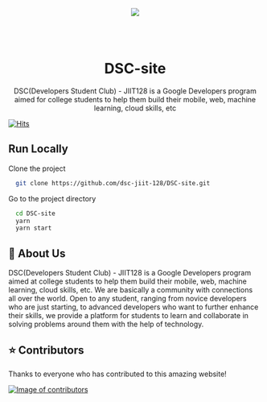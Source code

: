 <p align="center"><img src="https://drive.google.com/uc?export=view&id=1S0cxxnFmQ99ExpKxuC5i3ROT2ppA0gs0"></p>

    
<br/><br/>
<h1 align="center">
 DSC-site
</h1>
<p align="center">DSC(Developers Student Club) - JIIT128 is a Google Developers program aimed for college students to help them build their mobile, web, machine learning, cloud skills, etc</p>

[![Hits](https://hits.seeyoufarm.com/api/count/incr/badge.svg?url=https%3A%2F%2Fgithub.com%2Fdsc-jiit-128%2FDSC-site&count_bg=%233D58C8&title_bg=%23555555&icon=&icon_color=%23E7E7E7&title=smash&edge_flat=false)](https://hits.seeyoufarm.com)

## Run Locally

Clone the project

```bash
  git clone https://github.com/dsc-jiit-128/DSC-site.git
```

Go to the project directory

```bash
  cd DSC-site
  yarn
  yarn start
```

  
## 🚀 About Us
DSC(Developers Student Club) - JIIT128 is a Google Developers program aimed at college students to help them build their mobile, web, machine learning, cloud skills, etc. We are basically a community with connections all over the world. Open to any student, ranging from novice developers who are just starting, to advanced developers who want to further enhance their skills, we provide a platform for students to learn and collaborate in solving problems around them with the help of technology.

## :star: Contributors

Thanks to everyone who has contributed to this amazing website!

<a href="https://github.com/dsc-jiit-128/DSC-site/graphs/contributors"><img src="https://contributors-img.firebaseapp.com/image?repo=dsc-jiit-128/DSC-site" alt="Image of contributors"></a>
